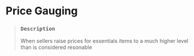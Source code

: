 # Price Gauging

> ### `Description`
>
> When sellers raise prices for essentials items to a much higher level than is considered resonable
